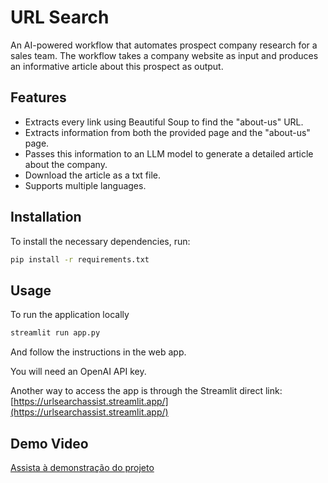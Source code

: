 # URL Search

An AI-powered workflow that automates prospect company research for a sales team. The workflow takes a company website as input and produces an informative article about this prospect as output.

## Features

- Extracts every link using Beautiful Soup to find the "about-us" URL.
- Extracts information from both the provided page and the "about-us" page.
- Passes this information to an LLM model to generate a detailed article about the company.
- Download the article as a txt file.
- Supports multiple languages.

## Installation

To install the necessary dependencies, run:

```bash
pip install -r requirements.txt
```

## Usage

To run the application locally

```bash
streamlit run app.py
```

And follow the instructions in the web app.

You will need an OpenAI API key.

Another way to access the app is through the Streamlit direct link: [https://urlsearchassist.streamlit.app/](https://urlsearchassist.streamlit.app/)

## Demo Video

[Assista à demonstração do projeto](https://www.linkedin.com/feed/update/urn:li:activity:7303430159213170688/)




